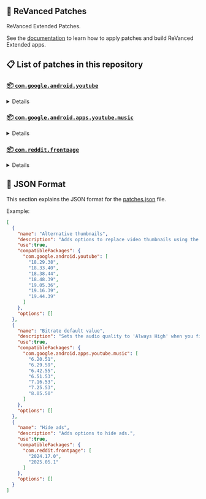 ## 🧩 ReVanced Patches

ReVanced Extended Patches. 

See the [documentation](https://github.com/inotia00/revanced-documentation#readme) to learn how to apply patches and build ReVanced Extended apps.

## 📋 List of patches in this repository

### [📦 `com.google.android.youtube`](https://play.google.com/store/apps/details?id=com.google.android.youtube)
<details>

| 💊 Patch | 📜 Description | 🏹 Target Version |
|:--------:|:--------------:|:-----------------:|
| `Alternative thumbnails` | Adds options to replace video thumbnails using the DeArrow API or image captures from the video. | 18.29.38 ~ 19.44.39 |
| `Ambient mode control` | Adds options to disable Ambient mode and to bypass Ambient mode restrictions. | 18.29.38 ~ 19.44.39 |
| `Bypass URL redirects` | Adds an option to bypass URL redirects and open the original URL directly. | 18.29.38 ~ 19.44.39 |
| `Bypass image region restrictions` | Adds an option to use a different host for static images, so that images blocked in some countries can be received. | 18.29.38 ~ 19.44.39 |
| `Change layout` | Adds an option to change the dp in order to use a tablet or phone layout. | 18.29.38 ~ 19.44.39 |
| `Change live ring click action` | Adds an option to open the channel instead of the live stream when clicking on the live ring. | 18.29.38 ~ 19.44.39 |
| `Change player flyout menu toggles` | Adds an option to use text toggles instead of switch toggles within the additional settings menu. | 18.29.38 ~ 19.44.39 |
| `Change share sheet` | Adds an option to change the in-app share sheet to the system share sheet. | 18.29.38 ~ 19.44.39 |
| `Change start page` | Adds an option to set which page the app opens in instead of the homepage. | 18.29.38 ~ 19.44.39 |
| `Custom Shorts action buttons` | Changes, at compile time, the icon of the action buttons of the Shorts player. | 18.29.38 ~ 19.44.39 |
| `Custom branding icon for YouTube` | Changes the YouTube app icon to the icon specified in patch options. | 18.29.38 ~ 19.44.39 |
| `Custom branding name for YouTube` | Changes the YouTube app name to the name specified in patch options. | 18.29.38 ~ 19.44.39 |
| `Custom double tap length` | Adds Double-tap to seek values that are specified in patch options. | 18.29.38 ~ 19.44.39 |
| `Custom header for YouTube` | Applies a custom header in the top left corner within the app. | 18.29.38 ~ 19.44.39 |
| `Description components` | Adds options to hide and disable description components. | 18.29.38 ~ 19.44.39 |
| `Disable QUIC protocol` | Adds an option to disable CronetEngine's QUIC protocol. | 18.29.38 ~ 19.44.39 |
| `Disable forced auto audio tracks` | Adds an option to disable audio tracks from being automatically enabled. | 18.29.38 ~ 19.44.39 |
| `Disable forced auto captions` | Adds an option to disable captions from being automatically enabled. | 18.29.38 ~ 19.44.39 |
| `Disable haptic feedback` | Adds options to disable haptic feedback when swiping in the video player. | 18.29.38 ~ 19.44.39 |
| `Disable resuming Shorts on startup` | Adds an option to disable the Shorts player from resuming on app startup when Shorts were last being watched. | 18.29.38 ~ 19.44.39 |
| `Disable splash animation` | Adds an option to disable the splash animation on app startup. | 18.29.38 ~ 19.44.39 |
| `Enable OPUS codec` | Adds an option to enable the OPUS audio codec if the player response includes it. | 18.29.38 ~ 19.44.39 |
| `Enable debug logging` | Adds an option to enable debug logging. | 18.29.38 ~ 19.44.39 |
| `Enable gradient loading screen` | Adds an option to enable the gradient loading screen. | 18.29.38 ~ 19.44.39 |
| `Force hide player buttons background` | Removes, at compile time, the dark background surrounding the video player controls. | 18.29.38 ~ 19.44.39 |
| `Fullscreen components` | Adds options to hide or change components related to fullscreen. | 18.29.38 ~ 19.44.39 |
| `GmsCore support` | Allows patched Google apps to run without root and under a different package name by using GmsCore instead of Google Play Services. | 18.29.38 ~ 19.44.39 |
| `Hide Shorts dimming` | Removes, at compile time, the dimming effect at the top and bottom of Shorts videos. | 18.29.38 ~ 19.44.39 |
| `Hide accessibility controls dialog` | Removes, at compile time, accessibility controls dialog 'Turn on accessibility controls for the video player?'. | 18.29.38 ~ 19.44.39 |
| `Hide action buttons` | Adds options to hide action buttons under videos. | 18.29.38 ~ 19.44.39 |
| `Hide ads` | Adds options to hide ads. | 18.29.38 ~ 19.44.39 |
| `Hide comments components` | Adds options to hide components related to comments. | 18.29.38 ~ 19.44.39 |
| `Hide feed components` | Adds options to hide components related to feeds. | 18.29.38 ~ 19.44.39 |
| `Hide feed flyout menu` | Adds the ability to hide feed flyout menu components using a custom filter. | 18.29.38 ~ 19.44.39 |
| `Hide layout components` | Adds options to hide general layout components. | 18.29.38 ~ 19.44.39 |
| `Hide player buttons` | Adds options to hide buttons in the video player. | 18.29.38 ~ 19.44.39 |
| `Hide player flyout menu` | Adds options to hide player flyout menu components. | 18.29.38 ~ 19.44.39 |
| `Hide shortcuts` | Remove, at compile time, the app shortcuts that appears when the app icon is long pressed. | 18.29.38 ~ 19.44.39 |
| `Hook YouTube Music actions` | Adds support for opening music in RVX Music using the in-app YouTube Music button. | 18.29.38 ~ 19.44.39 |
| `Hook download actions` | Adds support to download videos with an external downloader app using the in-app download button. | 18.29.38 ~ 19.44.39 |
| `MaterialYou` | Applies the MaterialYou theme for Android 12+ devices. | 18.29.38 ~ 19.44.39 |
| `Miniplayer` | Adds options to change the in-app minimized player, and if patching target 19.16+ adds options to use modern miniplayers. | 18.29.38 ~ 19.44.39 |
| `Navigation bar components` | Adds options to hide or change components related to the navigation bar. | 18.29.38 ~ 19.44.39 |
| `Open links externally` | Adds an option to always open links in your browser instead of the in-app browser. | 18.29.38 ~ 19.44.39 |
| `Overlay buttons` | Adds options to display useful overlay buttons in the video player. | 18.29.38 ~ 19.44.39 |
| `Player components` | Adds options to hide or change components related to the video player. | 18.29.38 ~ 19.44.39 |
| `Remove background playback restrictions` | Removes restrictions on background playback, including for music and kids videos. | 18.29.38 ~ 19.44.39 |
| `Remove viewer discretion dialog` | Adds an option to remove the dialog that appears when opening a video that has been age-restricted by accepting it automatically. This does not bypass the age restriction. | 18.29.38 ~ 19.44.39 |
| `Return YouTube Dislike` | Adds an option to show the dislike count of videos using the Return YouTube Dislike API. | 18.29.38 ~ 19.44.39 |
| `Return YouTube Username` | Adds an option to replace YouTube handles with usernames in comments using YouTube Data API v3. | 18.29.38 ~ 19.44.39 |
| `Sanitize sharing links` | Adds an option to sanitize sharing links by removing tracking query parameters. | 18.29.38 ~ 19.44.39 |
| `Seekbar components` | Adds options to hide or change components related to the seekbar. | 18.29.38 ~ 19.44.39 |
| `Settings for YouTube` | Applies mandatory patches to implement ReVanced Extended settings into the application. | 18.29.38 ~ 19.44.39 |
| `Shorts components` | Adds options to hide or change components related to YouTube Shorts. | 18.29.38 ~ 19.44.39 |
| `Snack bar components` | Adds options to hide or change components related to the snack bar. | 18.29.38 ~ 19.44.39 |
| `SponsorBlock` | Adds options to enable and configure SponsorBlock, which can skip undesired video segments, such as sponsored content. | 18.29.38 ~ 19.44.39 |
| `Spoof app version` | Adds options to spoof the YouTube client version. This can be used to restore old UI elements and features. | 18.29.38 ~ 19.44.39 |
| `Spoof streaming data` | Adds options to spoof the streaming data to allow playback. | 18.29.38 ~ 19.44.39 |
| `Swipe controls` | Adds options for controlling volume and brightness with swiping, and whether to enter fullscreen when swiping down below the player. | 18.29.38 ~ 19.44.39 |
| `Theme` | Changes the app's themes to the values specified in patch options. | 18.29.38 ~ 19.44.39 |
| `Toolbar components` | Adds options to hide or change components located on the toolbar, such as the search bar, header, and toolbar buttons. | 18.29.38 ~ 19.44.39 |
| `Translations for YouTube` | Add translations or remove string resources. | 18.29.38 ~ 19.44.39 |
| `Video playback` | Adds options to customize settings related to video playback, such as default video quality and playback speed. | 18.29.38 ~ 19.44.39 |
| `Visual preferences icons for YouTube` | Adds icons to specific preferences in the settings. | 18.29.38 ~ 19.44.39 |
| `Watch history` | Adds an option to change the domain of the watch history or check its status. | 18.29.38 ~ 19.44.39 |
</details>

### [📦 `com.google.android.apps.youtube.music`](https://play.google.com/store/apps/details?id=com.google.android.apps.youtube.music)
<details>

| 💊 Patch | 📜 Description | 🏹 Target Version |
|:--------:|:--------------:|:-----------------:|
| `Bitrate default value` | Sets the audio quality to 'Always High' when you first install the app. | 6.20.51 ~ 8.05.50 |
| `Bypass image region restrictions` | Adds an option to use a different host for static images, so that images blocked in some countries can be received. | 6.20.51 ~ 8.05.50 |
| `Certificate spoof` | Enables YouTube Music to work with Android Auto by spoofing the YouTube Music certificate. | 6.20.51 ~ 8.05.50 |
| `Change share sheet` | Adds an option to change the in-app share sheet to the system share sheet. | 6.20.51 ~ 8.05.50 |
| `Change start page` | Adds an option to set which page the app opens in instead of the homepage. | 6.20.51 ~ 8.05.50 |
| `Custom branding icon for YouTube Music` | Changes the YouTube Music app icon to the icon specified in patch options. | 6.20.51 ~ 8.05.50 |
| `Custom branding name for YouTube Music` | Changes the YouTube Music app name to the name specified in patch options. | 6.20.51 ~ 8.05.50 |
| `Custom header for YouTube Music` | Applies a custom header in the top left corner within the app. | 6.20.51 ~ 8.05.50 |
| `Dark theme` | Changes the app's dark theme to the values specified in patch options. | 6.20.51 ~ 8.05.50 |
| `Disable Cairo splash animation` | Adds an option to disable Cairo splash animation. | 7.06.54 ~ 8.02.53 |
| `Disable DRC audio` | Adds an option to disable DRC (Dynamic Range Compression) audio. | 6.20.51 ~ 8.05.50 |
| `Disable dislike redirection` | Adds an option to disable redirection to the next track when clicking the Dislike button. | 6.20.51 ~ 8.05.50 |
| `Disable forced auto captions` | Adds an option to disable captions from being automatically enabled. | 6.20.51 ~ 8.05.50 |
| `Disable music video in album` | Adds option to redirect music videos from albums for non-premium users. | 6.20.51 ~ 8.05.50 |
| `Enable OPUS codec` | Adds an option to enable the OPUS audio codec if the player response includes it. | 6.20.51 ~ 8.05.50 |
| `Enable debug logging` | Adds an option to enable debug logging. | 6.20.51 ~ 8.05.50 |
| `Enable landscape mode` | Adds an option to enable landscape mode when rotating the screen on phones. | 6.20.51 ~ 8.05.50 |
| `Flyout menu components` | Adds options to hide or change flyout menu components. | 6.20.51 ~ 8.05.50 |
| `GmsCore support` | Allows patched Google apps to run without root and under a different package name by using GmsCore instead of Google Play Services. | 6.20.51 ~ 8.05.50 |
| `Hide account components` | Adds options to hide components related to the account menu. | 6.20.51 ~ 8.05.50 |
| `Hide action bar components` | Adds options to hide action bar components and replace the offline download button with an external download button. | 6.20.51 ~ 8.05.50 |
| `Hide ads` | Adds options to hide ads. | 6.20.51 ~ 8.05.50 |
| `Hide layout components` | Adds options to hide general layout components. | 6.20.51 ~ 8.05.50 |
| `Hide overlay filter` | Removes, at compile time, the dark overlay that appears when player flyout menus are open. | 6.20.51 ~ 8.05.50 |
| `Hide player overlay filter` | Removes, at compile time, the dark overlay that appears when single-tapping in the player. | 6.20.51 ~ 8.05.50 |
| `Navigation bar components` | Adds options to hide or change components related to the navigation bar. | 6.20.51 ~ 8.05.50 |
| `Player components` | Adds options to hide or change components related to the player. | 6.20.51 ~ 8.05.50 |
| `Remove background playback restrictions` | Removes restrictions on background playback, including for kids videos. | 6.20.51 ~ 8.05.50 |
| `Remove viewer discretion dialog` | Adds an option to remove the dialog that appears when opening a video that has been age-restricted by accepting it automatically. This does not bypass the age restriction. | 6.20.51 ~ 8.05.50 |
| `Restore old style library shelf` | Adds an option to return the Library tab to the old style. | 6.20.51 ~ 8.05.50 |
| `Return YouTube Dislike` | Adds an option to show the dislike count of songs using the Return YouTube Dislike API. | 6.20.51 ~ 8.05.50 |
| `Return YouTube Username` | Adds an option to replace YouTube handles with usernames in comments using YouTube Data API v3. | 6.20.51 ~ 8.05.50 |
| `Sanitize sharing links` | Adds an option to sanitize sharing links by removing tracking query parameters. | 6.20.51 ~ 8.05.50 |
| `Settings for YouTube Music` | Applies mandatory patches to implement ReVanced Extended settings into the application. | 6.20.51 ~ 8.05.50 |
| `SponsorBlock` | Adds options to enable and configure SponsorBlock, which can skip undesired video segments, such as non-music sections. | 6.20.51 ~ 8.05.50 |
| `Spoof app version` | Adds options to spoof the YouTube Music client version. This can be used to restore old UI elements and features. | 6.51.53 ~ 7.16.53 |
| `Spoof client` | Adds options to spoof the client to allow playback. | 6.20.51 ~ 8.05.50 |
| `Translations for YouTube Music` | Add translations or remove string resources. | 6.20.51 ~ 8.05.50 |
| `Video playback` | Adds options to customize settings related to video playback, such as default video quality and playback speed. | 6.20.51 ~ 8.05.50 |
| `Visual preferences icons for YouTube Music` | Adds icons to specific preferences in the settings. | 6.20.51 ~ 8.05.50 |
| `Watch history` | Adds an option to change the domain of the watch history or check its status. | 6.20.51 ~ 8.05.50 |
</details>

### [📦 `com.reddit.frontpage`](https://play.google.com/store/apps/details?id=com.reddit.frontpage)
<details>

| 💊 Patch | 📜 Description | 🏹 Target Version |
|:--------:|:--------------:|:-----------------:|
| `Change package name` | Changes the package name for Reddit to the name specified in patch options. | 2024.17.0 ~ 2025.05.1 |
| `Custom branding name for Reddit` | Changes the Reddit app name to the name specified in patch options. | 2024.17.0 ~ 2025.05.1 |
| `Disable screenshot popup` | Adds an option to disable the popup that appears when taking a screenshot. | 2024.17.0 ~ 2025.05.1 |
| `Hide Recently Visited shelf` | Adds an option to hide the Recently Visited shelf in the sidebar. | 2024.17.0 ~ 2025.05.1 |
| `Hide ads` | Adds options to hide ads. | 2024.17.0 ~ 2025.05.1 |
| `Hide navigation buttons` | Adds options to hide buttons in the navigation bar. | 2024.17.0 ~ 2025.05.1 |
| `Hide recommended communities shelf` | Adds an option to hide the recommended communities shelves in subreddits. | 2024.17.0 ~ 2025.05.1 |
| `Open links directly` | Adds an option to skip over redirection URLs in external links. | 2024.17.0 ~ 2025.05.1 |
| `Open links externally` | Adds an option to always open links in your browser instead of in the in-app-browser. | 2024.17.0 ~ 2025.05.1 |
| `Premium icon` | Unlocks premium app icons. | 2024.17.0 ~ 2025.05.1 |
| `Remove subreddit dialog` | Adds options to remove the NSFW community warning and notifications suggestion dialogs by dismissing them automatically. | 2024.17.0 ~ 2025.05.1 |
| `Sanitize sharing links` | Adds an option to sanitize sharing links by removing tracking query parameters. | 2024.17.0 ~ 2025.05.1 |
| `Settings for Reddit` | Applies mandatory patches to implement ReVanced Extended settings into the application. | 2024.17.0 ~ 2025.05.1 |
</details>



## 📝 JSON Format

This section explains the JSON format for the [patches.json](patches.json) file.

Example:

```json
[
  {
    "name": "Alternative thumbnails",
    "description": "Adds options to replace video thumbnails using the DeArrow API or image captures from the video.",
    "use":true,
    "compatiblePackages": {
      "com.google.android.youtube": [
        "18.29.38",
        "18.33.40",
        "18.38.44",
        "18.48.39",
        "19.05.36",
        "19.16.39",
        "19.44.39"
      ]
    },
    "options": []
  },
  {
    "name": "Bitrate default value",
    "description": "Sets the audio quality to 'Always High' when you first install the app.",
    "use":true,
    "compatiblePackages": {
      "com.google.android.apps.youtube.music": [
        "6.20.51",
        "6.29.59",
        "6.42.55",
        "6.51.53",
        "7.16.53",
        "7.25.53",
        "8.05.50"
      ]
    },
    "options": []
  },
  {
    "name": "Hide ads",
    "description": "Adds options to hide ads.",
    "use":true,
    "compatiblePackages": {
      "com.reddit.frontpage": [
        "2024.17.0",
        "2025.05.1"
      ]
    },
    "options": []
  }
]
```